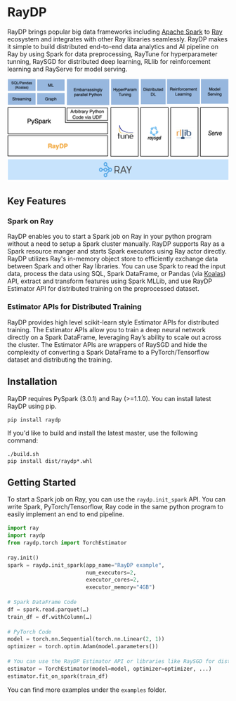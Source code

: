 # RayDP

RayDP brings popular big data frameworks including [Apache Spark](https://github.com/apache/spark) to [Ray](https://github.com/ray-project/ray/) ecosystem and integrates with other Ray libraries seamlessly. RayDP makes it simple to build distributed end-to-end data analytics and AI pipeline on Ray by using Spark for data preprocessing, RayTune for hyperparameter tunning, RaySGD for distributed deep learning, RLlib for reinforcement learning and RayServe for model serving.

![stack](https://github.com/oap-project/raydp/blob/master/doc/stack.png)

## Key Features

### Spark on Ray

RayDP enables you to start a Spark job on Ray in your python program without a need to setup a Spark cluster manually. RayDP supports Ray as a Spark resource manger and starts Spark executors using Ray actor directly. RayDP utilizes Ray's in-memory object store to efficiently exchange data between Spark and other Ray libraries. You can use Spark to read the input data, process the data using SQL, Spark DataFrame, or Pandas (via [Koalas](https://github.com/databricks/koalas)) API, extract and transform features using Spark MLLib, and use RayDP Estimator API for distributed training on the preprocessed dataset. 

### Estimator APIs for Distributed Training

RayDP provides high level scikit-learn style Estimator APIs for distributed training. The Estimator APIs allow you to train a deep neural network directly on a Spark DataFrame, leveraging Ray’s ability to scale out across the cluster. The Estimator APIs are wrappers of RaySGD and hide the complexity of converting a Spark DataFrame to a PyTorch/Tensorflow dataset and distributing the training.

## Installation


RayDP requires PySpark (3.0.1) and Ray (>=1.1.0). You can install latest RayDP using pip.
```shell
pip install raydp
```

If you'd like to build and install the latest master, use the following command:

```shell
./build.sh
pip install dist/raydp*.whl
```

## Getting Started
To start a Spark job on Ray, you can use the `raydp.init_spark` API. You can write Spark, PyTorch/Tensorflow, Ray code in the same python program to easily implement an end to end pipeline.

```python
import ray
import raydp
from raydp.torch import TorchEstimator

ray.init()
spark = raydp.init_spark(app_name="RayDP example",
                         num_executors=2,
                         executor_cores=2,
                         executor_memory="4GB")
                         
# Spark DataFrame Code 
df = spark.read.parquet(…) 
train_df = df.withColumn(…)

# PyTorch Code 
model = torch.nn.Sequential(torch.nn.Linear(2, 1)) 
optimizer = torch.optim.Adam(model.parameters())

# You can use the RayDP Estimator API or libraries like RaySGD for distributed training.
estimator = TorchEstimator(model=model, optimizer=optimizer, ...) 
estimator.fit_on_spark(train_df)

```

You can find more examples under the `examples` folder.
